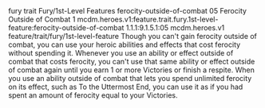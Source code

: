 <ability>
  <metadata>
    <class>fury</class>
    <feature_type>trait</feature_type>
    <file_dpath>Fury/1st-Level Features</file_dpath>
    <item_id>ferocity-outside-of-combat</item_id>
    <item_index>05</item_index>
    <item_name>Ferocity Outside of Combat</item_name>
    <level>1</level>
    <scc>mcdm.heroes.v1:feature.trait.fury.1st-level-feature:ferocity-outside-of-combat</scc>
    <scdc>1.1.1:9.1.5.1:05</scdc>
    <source>mcdm.heroes.v1</source>
    <type>feature/trait/fury/1st-level-feature</type>
  </metadata>
  <effects>
    <effect type="mundane">Though you can&apos;t gain ferocity outside of combat, you can use your heroic abilities and effects that cost ferocity without spending it. Whenever you use an ability or effect outside of combat that costs ferocity, you can&apos;t use that same ability or effect outside of combat again until you earn 1 or more Victories or finish a respite.
When you use an ability outside of combat that lets you spend unlimited ferocity on its effect, such as To the Uttermost End, you can use it as if you had spent an amount of ferocity equal to your Victories.</effect>
  </effects>
</ability>
